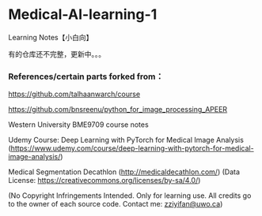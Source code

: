 # Medical-AI-learning-1
Learning Notes【小白向】

有的仓库还不完整，更新中。。。

### References/certain parts forked from：

https://github.com/talhaanwarch/course

https://github.com/bnsreenu/python_for_image_processing_APEER

Western University BME9709 course notes

Udemy Course: Deep Learning with PyTorch for Medical Image Analysis (https://www.udemy.com/course/deep-learning-with-pytorch-for-medical-image-analysis/)

Medical Segmentation Decathlon (http://medicaldecathlon.com/)
  (Data License: https://creativecommons.org/licenses/by-sa/4.0/)

(No Copyright Infringements Intended.
 Only for learning use.
 All credits go to the owner of each source code.
 Contact me: zziyifan@uwo.ca)
